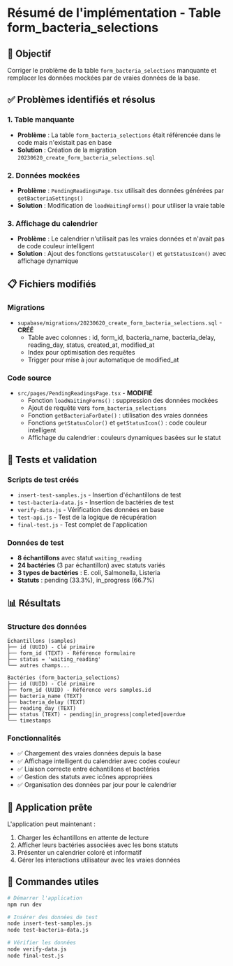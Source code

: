 # Résumé de l'implémentation - Table form_bacteria_selections

## 🎯 Objectif
Corriger le problème de la table `form_bacteria_selections` manquante et remplacer les données mockées par de vraies données de la base.

## ✅ Problèmes identifiés et résolus

### 1. Table manquante
- **Problème** : La table `form_bacteria_selections` était référencée dans le code mais n'existait pas en base
- **Solution** : Création de la migration `20230620_create_form_bacteria_selections.sql`

### 2. Données mockées
- **Problème** : `PendingReadingsPage.tsx` utilisait des données générées par `getBacteriaSettings()`
- **Solution** : Modification de `loadWaitingForms()` pour utiliser la vraie table

### 3. Affichage du calendrier
- **Problème** : Le calendrier n'utilisait pas les vraies données et n'avait pas de code couleur intelligent
- **Solution** : Ajout des fonctions `getStatusColor()` et `getStatusIcon()` avec affichage dynamique

## 📋 Fichiers modifiés

### Migrations
- `supabase/migrations/20230620_create_form_bacteria_selections.sql` - **CRÉÉ**
  - Table avec colonnes : id, form_id, bacteria_name, bacteria_delay, reading_day, status, created_at, modified_at
  - Index pour optimisation des requêtes
  - Trigger pour mise à jour automatique de modified_at

### Code source
- `src/pages/PendingReadingsPage.tsx` - **MODIFIÉ**
  - Fonction `loadWaitingForms()` : suppression des données mockées
  - Ajout de requête vers `form_bacteria_selections`
  - Fonction `getBacteriaForDate()` : utilisation des vraies données
  - Fonctions `getStatusColor()` et `getStatusIcon()` : code couleur intelligent
  - Affichage du calendrier : couleurs dynamiques basées sur le statut

## 🧪 Tests et validation

### Scripts de test créés
- `insert-test-samples.js` - Insertion d'échantillons de test
- `test-bacteria-data.js` - Insertion de bactéries de test
- `verify-data.js` - Vérification des données en base
- `test-api.js` - Test de la logique de récupération
- `final-test.js` - Test complet de l'application

### Données de test
- **8 échantillons** avec statut `waiting_reading`
- **24 bactéries** (3 par échantillon) avec statuts variés
- **3 types de bactéries** : E. coli, Salmonella, Listeria
- **Statuts** : pending (33.3%), in_progress (66.7%)

## 📊 Résultats

### Structure des données
```
Échantillons (samples)
├── id (UUID) - Clé primaire
├── form_id (TEXT) - Référence formulaire
├── status = 'waiting_reading'
└── autres champs...

Bactéries (form_bacteria_selections)
├── id (UUID) - Clé primaire
├── form_id (UUID) - Référence vers samples.id
├── bacteria_name (TEXT)
├── bacteria_delay (TEXT)
├── reading_day (TEXT)
├── status (TEXT) - pending|in_progress|completed|overdue
└── timestamps
```

### Fonctionnalités
- ✅ Chargement des vraies données depuis la base
- ✅ Affichage intelligent du calendrier avec codes couleur
- ✅ Liaison correcte entre échantillons et bactéries
- ✅ Gestion des statuts avec icônes appropriées
- ✅ Organisation des données par jour pour le calendrier

## 🚀 Application prête
L'application peut maintenant :
1. Charger les échantillons en attente de lecture
2. Afficher leurs bactéries associées avec les bons statuts
3. Présenter un calendrier coloré et informatif
4. Gérer les interactions utilisateur avec les vraies données

## 🔧 Commandes utiles
```bash
# Démarrer l'application
npm run dev

# Insérer des données de test
node insert-test-samples.js
node test-bacteria-data.js

# Vérifier les données
node verify-data.js
node final-test.js
``` 